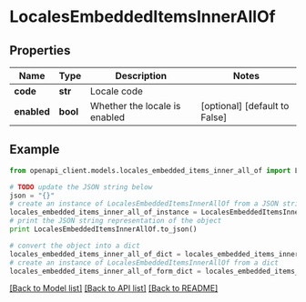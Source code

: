 # LocalesEmbeddedItemsInnerAllOf


## Properties
Name | Type | Description | Notes
------------ | ------------- | ------------- | -------------
**code** | **str** | Locale code | 
**enabled** | **bool** | Whether the locale is enabled | [optional] [default to False]

## Example

```python
from openapi_client.models.locales_embedded_items_inner_all_of import LocalesEmbeddedItemsInnerAllOf

# TODO update the JSON string below
json = "{}"
# create an instance of LocalesEmbeddedItemsInnerAllOf from a JSON string
locales_embedded_items_inner_all_of_instance = LocalesEmbeddedItemsInnerAllOf.from_json(json)
# print the JSON string representation of the object
print LocalesEmbeddedItemsInnerAllOf.to_json()

# convert the object into a dict
locales_embedded_items_inner_all_of_dict = locales_embedded_items_inner_all_of_instance.to_dict()
# create an instance of LocalesEmbeddedItemsInnerAllOf from a dict
locales_embedded_items_inner_all_of_form_dict = locales_embedded_items_inner_all_of.from_dict(locales_embedded_items_inner_all_of_dict)
```
[[Back to Model list]](../README.md#documentation-for-models) [[Back to API list]](../README.md#documentation-for-api-endpoints) [[Back to README]](../README.md)


